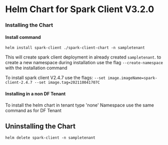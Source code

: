 # Helm Chart for Spark Client V3.2.0

### Installing the Chart

#### Install command
`helm install spark-client ./spark-client-chart -n sampletenant`

This will create spark client deployment in already created `sampletenant`. to create a new namespace during installation use the flag `--create-namespace`  with the installation command

To install spark client V2.4.7 use the flags:
`--set image.imageName=spark-client-2.4.7 --set image.tag=202110041707C`

#### Installing in a non DF Tenant
To install the helm chart in tenant type 'none' Namespace use the same command as for DF Tenant

## Uninstalling the Chart

`helm delete spark-client -n sampletenant`
